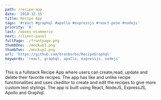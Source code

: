```yaml
---
path: /recipe-app
date: '2018-12-15'
title: Recipe App
tags: '#react #graphql #apollo #expressjs #react-pose #nodejs' 
priority: '6'
last: /waves-ecommerce
next: /client-panel
fullPage: ./frontpage.png
thumbOne: ./mockup1.png
thumbTwo: ./mockup2.png
url: 'https://github.com/brenborbs/RecipeGraphql'
keywords: 'react, graphql, apollo, expressjs, nodejs'
---
```


This is a fullstack Recipe App where users can create,read, update and delete their favorite recipes. The app has like and unlike recipe functionalities and uses ckeditor to create and edit the recipes to give more custom text stylings. The app is built using React, NodeJS, ExpressJS, Apollo and Graphql. 